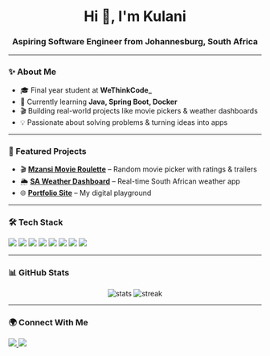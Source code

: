 <h1 align="center">Hi 👋, I'm Kulani</h1>
<h3 align="center">Aspiring Software Engineer from Johannesburg, South Africa</h3>

---

### ✨ About Me
- 🎓 Final year student at **WeThinkCode_**
- 🌱 Currently learning **Java, Spring Boot, Docker**
- 🎬 Building real-world projects like movie pickers & weather dashboards
- 💡 Passionate about solving problems & turning ideas into apps

---

### 🚀 Featured Projects  
- 🎬 [**Mzansi Movie Roulette**](https://kulani-mm.github.io/Movie-Roulette/) – Random movie picker with ratings & trailers  
- 🌦️ [**SA Weather Dashboard**](https://sa-weather-dashboard.onrender.com) – Real-time South African weather app  
- 🌐 [**Portfolio Site**](https://kulani-mm.github.io) – My digital playground  

---

### 🛠️ Tech Stack  
<p align="left">
  <img src="https://img.shields.io/badge/Java-%23ED8B00.svg?style=for-the-badge&logo=java&logoColor=white" />
  <img src="https://img.shields.io/badge/Python-3776AB?style=for-the-badge&logo=python&logoColor=white" />
  <img src="https://img.shields.io/badge/Spring%20Boot-6DB33F?style=for-the-badge&logo=springboot&logoColor=white" />
  <img src="https://img.shields.io/badge/Docker-2496ED?style=for-the-badge&logo=docker&logoColor=white" />
  <img src="https://img.shields.io/badge/Linux-FCC624?style=for-the-badge&logo=linux&logoColor=black" />
  <img src="https://img.shields.io/badge/HTML5-E34F26?style=for-the-badge&logo=html5&logoColor=white" />
  <img src="https://img.shields.io/badge/CSS3-1572B6?style=for-the-badge&logo=css3&logoColor=white" />
  <img src="https://img.shields.io/badge/JavaScript-F7DF1E?style=for-the-badge&logo=javascript&logoColor=black" />
</p>

---

### 📊 GitHub Stats  
<p align="center">
  <img src="https://github-readme-stats.vercel.app/api?username=Kulani-MM&show_icons=true&theme=tokyonight" alt="stats" />
  <img src="https://github-readme-streak-stats.herokuapp.com/?user=Kulani-MM&theme=tokyonight" alt="streak" />
</p>

---

### 🌍 Connect With Me  
<p align="left">
  <a href="https://www.linkedin.com/in/kulani-manganyi/">
    <img src="https://img.shields.io/badge/LinkedIn-%230077B5.svg?style=for-the-badge&logo=linkedin&logoColor=white" />
  </a>
  <a href="https://github.com/Kulani-MM">
    <img src="https://img.shields.io/badge/GitHub-%23121011.svg?style=for-the-badge&logo=github&logoColor=white" />
  </a>
</p>
